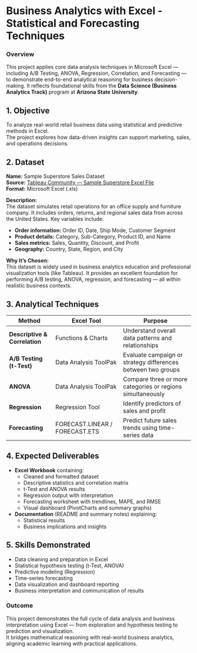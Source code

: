 # Business Analytics with Excel - Statistical and Forecasting Techniques

### **Overview**
This project applies core data analysis techniques in Microsoft Excel — including A/B Testing, ANOVA, Regression, Correlation, and Forecasting — to demonstrate end-to-end analytical reasoning for business decision-making. It reflects foundational skills from the **Data Science (Business Analytics Track)** program at **Arizona State University**.


## **1. Objective**
To analyze real-world retail business data using statistical and predictive methods in Excel.  
The project explores how data-driven insights can support marketing, sales, and operations decisions.


## **2. Dataset**
**Name:** Sample Superstore Sales Dataset  
**Source:** [Tableau Community — Sample Superstore Excel File](https://community.tableau.com/s/question/0D54T00000G551cSAB/sample-superstore-sales-excelxls)  
**Format:** Microsoft Excel (.xls)  

**Description:**  
The dataset simulates retail operations for an office supply and furniture company. It includes orders, returns, and regional sales data from across the United States. Key variables include:
- **Order information:** Order ID, Date, Ship Mode, Customer Segment  
- **Product details:** Category, Sub-Category, Product ID, and Name  
- **Sales metrics:** Sales, Quantity, Discount, and Profit  
- **Geography:** Country, State, Region, and City  

**Why It’s Chosen:**  
This dataset is widely used in business analytics education and professional visualization tools (like Tableau). It provides an excellent foundation for performing A/B testing, ANOVA, regression, and forecasting — all within realistic business contexts.

## **3. Analytical Techniques**

| Method | Excel Tool | Purpose |
|--------|-------------|----------|
| **Descriptive & Correlation** | Functions & Charts | Understand overall data patterns and relationships |
| **A/B Testing (t-Test)** | Data Analysis ToolPak | Evaluate campaign or strategy differences between two groups |
| **ANOVA** | Data Analysis ToolPak | Compare three or more categories or regions simultaneously |
| **Regression** | Regression Tool | Identify predictors of sales and profit |
| **Forecasting** | FORECAST.LINEAR / FORECAST.ETS | Predict future sales trends using time-series data |


## **4. Expected Deliverables**
- **Excel Workbook** containing:
  - Cleaned and formatted dataset  
  - Descriptive statistics and correlation matrix  
  - t-Test and ANOVA results  
  - Regression output with interpretation  
  - Forecasting worksheet with trendlines, MAPE, and RMSE  
  - Visual dashboard (PivotCharts and summary graphs)  
- **Documentation** (README and summary notes) explaining:
  - Statistical results  
  - Business implications and insights  


## **5. Skills Demonstrated**
- Data cleaning and preparation in Excel  
- Statistical hypothesis testing (t-Test, ANOVA)  
- Predictive modeling (Regression)  
- Time-series forecasting  
- Data visualization and dashboard reporting  
- Business interpretation and communication of results



### **Outcome**
This project demonstrates the full cycle of data analysis and business interpretation using Excel — from exploration and hypothesis testing to prediction and visualization.  
It bridges mathematical reasoning with real-world business analytics, aligning academic learning with practical applications.


